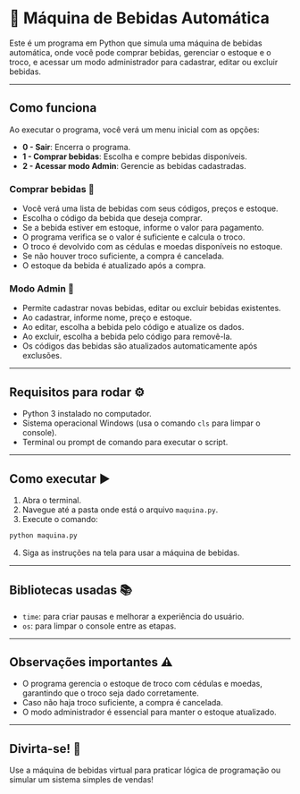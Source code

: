 # 🥤 Máquina de Bebidas Automática

Este é um programa em Python que simula uma máquina de bebidas automática, onde você pode comprar bebidas, gerenciar o estoque e o troco, e acessar um modo administrador para cadastrar, editar ou excluir bebidas.

---

## Como funciona

Ao executar o programa, você verá um menu inicial com as opções:

- **0 - Sair**: Encerra o programa.
- **1 - Comprar bebidas**: Escolha e compre bebidas disponíveis.
- **2 - Acessar modo Admin**: Gerencie as bebidas cadastradas.

### Comprar bebidas 🛒

- Você verá uma lista de bebidas com seus códigos, preços e estoque.
- Escolha o código da bebida que deseja comprar.
- Se a bebida estiver em estoque, informe o valor para pagamento.
- O programa verifica se o valor é suficiente e calcula o troco.
- O troco é devolvido com as cédulas e moedas disponíveis no estoque.
- Se não houver troco suficiente, a compra é cancelada.
- O estoque da bebida é atualizado após a compra.

### Modo Admin 🔧

- Permite cadastrar novas bebidas, editar ou excluir bebidas existentes.
- Ao cadastrar, informe nome, preço e estoque.
- Ao editar, escolha a bebida pelo código e atualize os dados.
- Ao excluir, escolha a bebida pelo código para removê-la.
- Os códigos das bebidas são atualizados automaticamente após exclusões.

---

## Requisitos para rodar ⚙️

- Python 3 instalado no computador.
- Sistema operacional Windows (usa o comando `cls` para limpar o console).
- Terminal ou prompt de comando para executar o script.

---

## Como executar ▶️

1. Abra o terminal.
2. Navegue até a pasta onde está o arquivo `maquina.py`.
3. Execute o comando:

```bash
python maquina.py
```

4. Siga as instruções na tela para usar a máquina de bebidas.

---

## Bibliotecas usadas 📚

- `time`: para criar pausas e melhorar a experiência do usuário.
- `os`: para limpar o console entre as etapas.

---

## Observações importantes ⚠️

- O programa gerencia o estoque de troco com cédulas e moedas, garantindo que o troco seja dado corretamente.
- Caso não haja troco suficiente, a compra é cancelada.
- O modo administrador é essencial para manter o estoque atualizado.

---

## Divirta-se! 🎉

Use a máquina de bebidas virtual para praticar lógica de programação ou simular um sistema simples de vendas!
